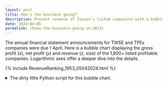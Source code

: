 ```yaml
---
layout: post
title: How's the business going?
description: Present revenue of Taiwan's listed companies with a bubble chart in Python.
date: 2024-04-05
permalink: /hows-the-business-going-in-2023/
---
```


The annual financial statement announcements for TWSE and TPEx companies were due 1 April. Here is a bubble chart displaying the gross profit ($x$), net profit ($y$) and revenue ($z$, size) of the 1,800+ listed profitable companies. Logarithmic axes offer a deeper dive into the details.

{% include RevenueRanking_1953_05042024.html %}

<details markdown='block'>
  <summary>The dirty little Python script for this bubble chart.</summary>

  ```python
  import numpy as np
  import pandas as pd
  import plotly.express as px
  import plotly.graph_objects as go
  import os
  import sys

  def fig_html_gen(fig, gType):
      from datetime import datetime
      import plotly.io as pio

      file_time = datetime.now().strftime('%H%M_%d%m%Y')
      pio.write_html(fig, file=rf'{gType}_{file_time}.html', auto_open=True)

  def revenue_rank():
      csv_folder_path = input('Please enter the folder path for the csv files: ')
      csv_name_list = ['StockList', 't51sb01']
      df_list = []
      encodings = ['utf-8', 'big5hkscs', 'ISO-8859-1', 'latin-1', 'cp1252', 'utf-16']
      for i in csv_name_list:
          csv_files = [file for file in os.listdir(csv_folder_path) if file.endswith('.csv') and file.startswith(i)]
          dfs = []
          for csv_file in csv_files:
              for encoding in encodings:
                  try:
                      df = pd.read_csv(os.path.join(csv_folder_path, csv_file), thousands=',', encoding=encoding)
                      break
                  except UnicodeDecodeError:
                      continue
              dfs.append(df)
          combined_df = pd.concat(dfs)
          df_list.append(combined_df)

      column_rename_dict = {'公司代號': 'symbol', '產業類別': 'industry', '英文簡稱': 'english_name', '代號': 'symbol', '名稱': 'chinese_name', '營收(億)': 'revenue', '毛利(億)': 'gross_profit', '淨利(億)': 'net_profit'}
      df_list = [df.rename(columns=column_rename_dict) for df in df_list]
      df_list[0]['symbol'] = df_list[0]['symbol'].replace({r'="(.*)"$': r'\1'}, regex=True).astype(str)
      df_list[1]['symbol'] = df_list[1]['symbol'].astype(str)
      combined_df = pd.merge(df_list[0], df_list[1], on='symbol')
      combined_df['name'] = combined_df['english_name'] + ' / ' + combined_df['chinese_name']

      df_bubble = combined_df[combined_df['revenue'] > 0].copy()
      fig_bubble = px.scatter(df_bubble, x='gross_profit', y='net_profit', size='revenue', hover_name='name')
      fig_bubble['data'][0]['marker']['sizeref'] = 7
      fig_bubble['data'][0]['marker']['color'] = 'black'
      fig_bubble['layout']['updatemenus'] = [{'type': 'buttons', 'buttons': [
          dict(label='Linear', method='relayout', args=[{'xaxis.type': 'linear', 'yaxis.type': 'linear'}]), 
          dict(label='Log', method='relayout', args=[{'xaxis.type': 'log', 'yaxis.type': 'log'}]), 
      ]}]
      fig_html_gen(fig_bubble, 'RevenueRanking')

  if __name__ == '__main__':
      revenue_rank()
  ```
</details>
